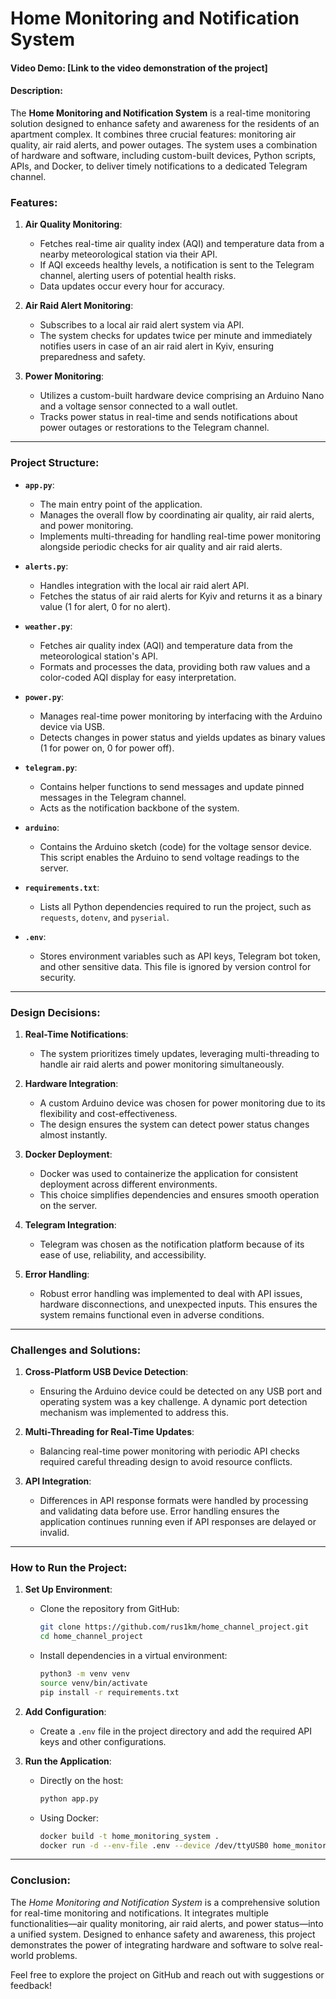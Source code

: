 # Home Monitoring and Notification System

#### Video Demo: [Link to the video demonstration of the project]

#### Description:

The **Home Monitoring and Notification System** is a real-time monitoring solution designed to enhance safety and awareness for the residents of an apartment complex. It combines three crucial features: monitoring air quality, air raid alerts, and power outages. The system uses a combination of hardware and software, including custom-built devices, Python scripts, APIs, and Docker, to deliver timely notifications to a dedicated Telegram channel. 

### Features:
1. **Air Quality Monitoring**: 
   - Fetches real-time air quality index (AQI) and temperature data from a nearby meteorological station via their API. 
   - If AQI exceeds healthy levels, a notification is sent to the Telegram channel, alerting users of potential health risks.
   - Data updates occur every hour for accuracy.

2. **Air Raid Alert Monitoring**: 
   - Subscribes to a local air raid alert system via API. 
   - The system checks for updates twice per minute and immediately notifies users in case of an air raid alert in Kyiv, ensuring preparedness and safety.

3. **Power Monitoring**:
   - Utilizes a custom-built hardware device comprising an Arduino Nano and a voltage sensor connected to a wall outlet.
   - Tracks power status in real-time and sends notifications about power outages or restorations to the Telegram channel.

---

### Project Structure:

- **`app.py`**: 
  - The main entry point of the application.
  - Manages the overall flow by coordinating air quality, air raid alerts, and power monitoring.
  - Implements multi-threading for handling real-time power monitoring alongside periodic checks for air quality and air raid alerts.

- **`alerts.py`**:
  - Handles integration with the local air raid alert API.
  - Fetches the status of air raid alerts for Kyiv and returns it as a binary value (1 for alert, 0 for no alert).

- **`weather.py`**:
  - Fetches air quality index (AQI) and temperature data from the meteorological station's API.
  - Formats and processes the data, providing both raw values and a color-coded AQI display for easy interpretation.

- **`power.py`**:
  - Manages real-time power monitoring by interfacing with the Arduino device via USB.
  - Detects changes in power status and yields updates as binary values (1 for power on, 0 for power off).

- **`telegram.py`**:
  - Contains helper functions to send messages and update pinned messages in the Telegram channel.
  - Acts as the notification backbone of the system.

- **`arduino`**:
  - Contains the Arduino sketch (code) for the voltage sensor device. This script enables the Arduino to send voltage readings to the server.

- **`requirements.txt`**:
  - Lists all Python dependencies required to run the project, such as `requests`, `dotenv`, and `pyserial`.

- **`.env`**:
  - Stores environment variables such as API keys, Telegram bot token, and other sensitive data. This file is ignored by version control for security.

---

### Design Decisions:

1. **Real-Time Notifications**:
   - The system prioritizes timely updates, leveraging multi-threading to handle air raid alerts and power monitoring simultaneously.

2. **Hardware Integration**:
   - A custom Arduino device was chosen for power monitoring due to its flexibility and cost-effectiveness. 
   - The design ensures the system can detect power status changes almost instantly.

3. **Docker Deployment**:
   - Docker was used to containerize the application for consistent deployment across different environments.
   - This choice simplifies dependencies and ensures smooth operation on the server.

4. **Telegram Integration**:
   - Telegram was chosen as the notification platform because of its ease of use, reliability, and accessibility.

5. **Error Handling**:
   - Robust error handling was implemented to deal with API issues, hardware disconnections, and unexpected inputs. This ensures the system remains functional even in adverse conditions.

---

### Challenges and Solutions:

1. **Cross-Platform USB Device Detection**:
   - Ensuring the Arduino device could be detected on any USB port and operating system was a key challenge. A dynamic port detection mechanism was implemented to address this.

2. **Multi-Threading for Real-Time Updates**:
   - Balancing real-time power monitoring with periodic API checks required careful threading design to avoid resource conflicts.

3. **API Integration**:
   - Differences in API response formats were handled by processing and validating data before use. Error handling ensures the application continues running even if API responses are delayed or invalid.

---

### How to Run the Project:

1. **Set Up Environment**:
   - Clone the repository from GitHub:
     ```bash
     git clone https://github.com/rus1km/home_channel_project.git
     cd home_channel_project
     ```
   - Install dependencies in a virtual environment:
     ```bash
     python3 -m venv venv
     source venv/bin/activate
     pip install -r requirements.txt
     ```

2. **Add Configuration**:
   - Create a `.env` file in the project directory and add the required API keys and other configurations.

3. **Run the Application**:
   - Directly on the host:
     ```bash
     python app.py
     ```
   - Using Docker:
     ```bash
     docker build -t home_monitoring_system .
     docker run -d --env-file .env --device /dev/ttyUSB0 home_monitoring_system
     ```

---

### Conclusion:

The *Home Monitoring and Notification System* is a comprehensive solution for real-time monitoring and notifications. It integrates multiple functionalities—air quality monitoring, air raid alerts, and power status—into a unified system. Designed to enhance safety and awareness, this project demonstrates the power of integrating hardware and software to solve real-world problems.

Feel free to explore the project on GitHub and reach out with suggestions or feedback!